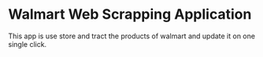 # Walmart Web Scrapping Application
 This app is use store and tract the products of walmart and update it on one single click.